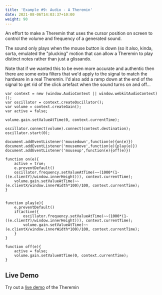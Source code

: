 ```yaml
---
title: 'Example #9: Audio - A Theremin'
date: 2021-08-06T14:03:37+10:00
weight: 90
---
```


An effort to make a Theremin that uses the cursor position on screen to control the volume and frequency of a generated sound. 

<!--more-->

The sound only plays when the mouse button is down (so it also, kinda, sorta, emulated the "plucking" motion that can allow a Theremin to play distinct notes rather than just a glissando.

Note that if we wanted this to be even more accurate and authentic then there are some extra filters that we'd apply to the signal to match the hardware in a real Theremin. I'd also add a ramp down at the end of the signal to get rid of the click artefact when the sound turns on and off...

```
var context = new (window.AudioContext || window.webkitAudioContext)();
var oscillator = context.createOscillator();
var volume = context.createGain();
var active = false;

volume.gain.setValueAtTime(0, context.currentTime);

oscillator.connect(volume).connect(context.destination);
oscillator.start(0);

document.addEventListener('mousedown',function(e){on(e)})
document.addEventListener('mousemove',function(e){play(e)})
document.addEventListener('mouseup',function(e){off(e)})

function on(e){
    active = true;
    e.preventDefault()
    oscillator.frequency.setValueAtTime(~~(1000*(1-((e.clientY)/window.innerHeight))), context.currentTime);
    volume.gain.setValueAtTime(~~(e.clientX/window.innerWidth*100)/100, context.currentTime);
}


function play(e){
    e.preventDefault()
    if(active){
        oscillator.frequency.setValueAtTime(~~(1000*(1-((e.clientY)/window.innerHeight))), context.currentTime);
        volume.gain.setValueAtTime(~~(e.clientX/window.innerWidth*100)/100, context.currentTime);
    }
}

function off(e){
    active = false;
    volume.gain.setValueAtTime(0, context.currentTime);
}
```

## Live Demo

Try out a [live demo](https://siwells.github.io/READY/demos/theremin/theremin.html) of the Theremin
